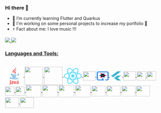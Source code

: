 ### Hi there 👋

- 🌱 I’m currently learning Flutter and Quarkus
- 🔭 I'm working on some personal projects to increase my portfolio 🎯
- ⚡ Fact about me: I love music !!!

<div align="left">
  <a href="https://github.com/Felipe678">
  <img height="180em" src="https://github-readme-stats.vercel.app/api?username=Felipe678&show_icons=true&theme=dark&include_all_commits=true&count_private=true"/>
  <img height="180em" src="https://github-readme-stats.vercel.app/api/top-langs/?username=Felipe678&layout=compact&langs_count=7&theme=dark"/>
</div>
    
<h3 align="left">Languages and Tools:</h3>

<div style="display: inline_block"><br>

  <img align="center" height="60" width="60" src="https://raw.githubusercontent.com/devicons/devicon/master/icons/java/java-original-wordmark.svg">
  <img align="center" height="60" width="60" src="https://cdn.jsdelivr.net/gh/devicons/devicon/icons/android/android-plain.svg">
  <img align="center" height="60" width="60" src="https://cdn.jsdelivr.net/gh/devicons/devicon/icons/dart/dart-plain-wordmark.svg">
  <img align="center" height="60" width="60" src="https://raw.githubusercontent.com/devicons/devicon/master/icons/react/react-original.svg">

  
  <img align="center" height="30" width="40" src="https://cdn.jsdelivr.net/gh/devicons/devicon/icons/spring/spring-original-wordmark.svg">
  <img align="center" height="30" width="40" src="https://raw.githubusercontent.com/github/explore/5b3600551e122a3277c2c5368af2ad5725ffa9a1/topics/quarkus/quarkus.png">
  <img align="center" height="30" width="40" src="https://raw.githubusercontent.com/devicons/devicon/master/icons/flutter/flutter-plain.svg">
  <img align="center" height="30" width="40" src="https://cdn.jsdelivr.net/gh/devicons/devicon/icons/redux/redux-original.svg">
        
  <img align="center" height="30" width="30" src="https://cdn.jsdelivr.net/gh/devicons/devicon/icons/sourcetree/sourcetree-original-wordmark.svg">
  <img align="center" height="30" width="30" src="https://www.vectorlogo.zone/logos/getpostman/getpostman-icon.svg">
  <img align="center" height="30" width="30" src="https://cdn.jsdelivr.net/gh/devicons/devicon/icons/git/git-original.svg">
  <img align="center" height="30" width="30" src="https://cdn.jsdelivr.net/gh/devicons/devicon/icons/github/github-original.svg">


  <img align="center" height="40" width="50" src="https://cdn.jsdelivr.net/gh/devicons/devicon/icons/mongodb/mongodb-original-wordmark.svg">
  <img align="center" height="40" width="50" src="https://cdn.jsdelivr.net/gh/devicons/devicon/icons/postgresql/postgresql-plain-wordmark.svg">
  <img align="center" height="40" width="50" src="https://cdn.jsdelivr.net/gh/devicons/devicon/icons/redis/redis-original-wordmark.svg">


  <img align="center" height="40" width="50" src="https://cdn.jsdelivr.net/gh/devicons/devicon/icons/selenium/selenium-original.svg">
  

  <img align="center" height="35" width="45" src="https://cdn.jsdelivr.net/gh/devicons/devicon/icons/docker/docker-original-wordmark.svg">
  <img align="center" height="35" width="45" src="https://cdn.jsdelivr.net/gh/devicons/devicon/icons/kubernetes/kubernetes-plain-wordmark.svg">
  <img align="center" height="35" width="45" src="https://cdn.jsdelivr.net/gh/devicons/devicon/icons/jenkins/jenkins-original.svg">

  <img align="center" height="35" width="45" src="https://cdn.jsdelivr.net/gh/devicons/devicon/icons/vscode/vscode-original.svg">
  <img align="center" height="35" width="45" src="https://cdn.jsdelivr.net/gh/devicons/devicon/icons/jira/jira-original-wordmark.svg">
  <img align="center" height="35" width="45" src="https://cdn.jsdelivr.net/gh/devicons/devicon/icons/confluence/confluence-original-wordmark.svg">
  
  
</div>
